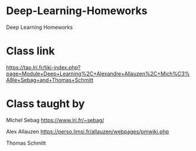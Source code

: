# Deep-Learning-Homeworks

Deep Learning Homeworks


# Class link  

https://tao.lri.fr/tiki-index.php?page=Module+Deep+Learning%2C+Alexandre+Allauzen%2C+Mich%C3%A8le+Sebag+and+Thomas+Schmitt

# Class taught by 

Michel Sebag  https://www.lri.fr/~sebag/

Alex Allauzen https://perso.limsi.fr/allauzen/webpages/pmwiki.php

Thomas Schmitt

